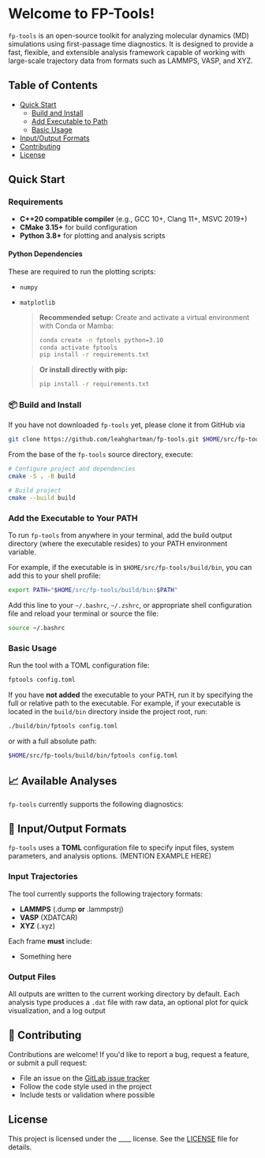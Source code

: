 # Welcome to FP-Tools!

`fp-tools` is an open-source toolkit for analyzing molecular dynamics (MD) simulations using first-passage time diagnostics. It is designed to provide a fast, flexible, and extensible analysis framework capable of working with large-scale trajectory data from formats such as LAMMPS, VASP, and XYZ.

## Table of Contents

- [Quick Start](#quick-start)
    - [Build and Install](#build-and-install)
    - [Add Executable to Path](#add-the-executable-to-your-path)
    - [Basic Usage](#basic-usage)
- [Input/Output Formats](#inputoutput-formats)
- [Contributing](#contributing)
- [License](#license)

## Quick Start

### Requirements

- **C++20 compatible compiler** (e.g., GCC 10+, Clang 11+, MSVC 2019+)
- **CMake 3.15+** for build configuration
- **Python 3.8+** for plotting and analysis scripts

#### Python Dependencies
These are required to run the plotting scripts:
- `numpy`
- `matplotlib`

  > **Recommended setup:** 
  > Create and activate a virtual environment with Conda or Mamba:
  >   ```bash
  >   conda create -n fptools python=3.10
  >   conda activate fptools
  >   pip install -r requirements.txt
  >   ```  

  > **Or install directly with pip:** 
  >   ```bash
  >   pip install -r requirements.txt
  >   ```

### 📦 Build and Install

If you have not downloaded ```fp-tools``` yet, please clone it from GitHub via

```bash
git clone https://github.com/leahghartman/fp-tools.git $HOME/src/fp-tools # or whatever path you prefer
```

From the base of the ```fp-tools``` source directory, execute:

```bash
# Configure project and dependencies
cmake -S . -B build

# Build project
cmake --build build
```

### Add the Executable to Your PATH

To run ```fp-tools``` from anywhere in your terminal, add the build output directory (where the executable resides) to your PATH environment variable.

For example, if the executable is in ```$HOME/src/fp-tools/build/bin```, you can add this to your shell profile:

```bash
export PATH="$HOME/src/fp-tools/build/bin:$PATH"
```

Add this line to your ```~/.bashrc```, ```~/.zshrc```, or appropriate shell configuration file and reload your terminal or source the file:

```bash
source ~/.bashrc
```

### Basic Usage

Run the tool with a TOML configuration file:

```bash
fptools config.toml
```
If you have **not added** the executable to your PATH, run it by specifying the full or relative path to the executable. For example, if your executable is located in the ```build/bin``` directory inside the project root, run:

```bash
./build/bin/fptools config.toml
```

or with a full absolute path:

```bash
$HOME/src/fp-tools/build/bin/fptools config.toml
```

## 📈 Available Analyses

`fp-tools` currently supports the following diagnostics:



## 📝 Input/Output Formats

`fp-tools` uses a **TOML** configuration file to specify input files, system parameters, and analysis options. (MENTION EXAMPLE HERE)

### Input Trajectories

The tool currently supports the following trajectory formats:
- **LAMMPS** (.dump **or** .lammpstrj)
- **VASP** (XDATCAR)
- **XYZ** (.xyz)

Each frame **must** include:
- Something here

### Output Files

All outputs are written to the current working directory by default. Each analysis type produces a `.dat` file with raw data, an optional plot for quick visualization, and a log output 


## 🤝 Contributing

Contributions are welcome! If you'd like to report a bug, request a feature, or submit a pull request:

- File an issue on the [GitLab issue tracker]()
- Follow the code style used in the project
- Include tests or validation where possible

##  License

This project is licensed under the ____ license. See the [LICENSE](LICENSE) file for details.






